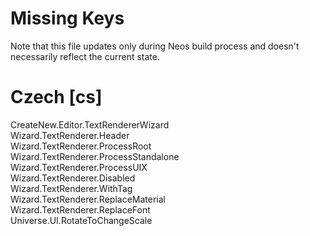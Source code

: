 # Missing Keys
Note that this file updates only during Neos build process and doesn't necessarily reflect the current state.

# Czech [cs]
CreateNew.Editor.TextRendererWizard  
Wizard.TextRenderer.Header  
Wizard.TextRenderer.ProcessRoot  
Wizard.TextRenderer.ProcessStandalone  
Wizard.TextRenderer.ProcessUIX  
Wizard.TextRenderer.Disabled  
Wizard.TextRenderer.WithTag  
Wizard.TextRenderer.ReplaceMaterial  
Wizard.TextRenderer.ReplaceFont  
Universe.UI.RotateToChangeScale  

